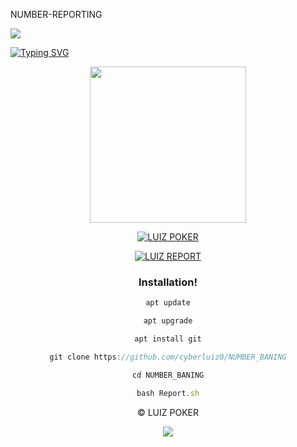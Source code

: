 NUMBER-REPORTING

<p>
<img src= "https://camo.githubusercontent.com/71b837571c48af3aa60a73dbc9d5936aa359d78efbfa8a6743cbbbc16b80ef4d/68747470733a2f2f63646e2e646973636f72646170702e636f6d2f6174746163686d656e74732f3830353930323039333930363630383138362f3830353931333937323533353539303932322f74656e6f722e676966"/>
</p>

[![Typing SVG](https://readme-typing-svg.herokuapp.com?color=%DARKGREEN&lines=luiz+-+REPORT!..;Number+banning+and+unbanning+tool!;This+tool+only+for+educational+purposes!;Dont+use+illegally!...;coded+by+LUIZ+POKER+%3A)](https://git.io/typing-svg)

<div align="center">
  <img border-radius: 15px src="https://dragon.online-convert.com/download-file/37367e75-5c43-462a-8417-9bac5d5eac54/d5b1f4e9-46f9-4571-8fd8-3d3aeb245b1b?qr=true" width="250" height="250"/>
 <p align="center">
 
<p align="center">
<a href="https://wa.me/+56972227666"><img title="LUIZ POKER
" src="https://img.shields.io/badge/luiz_POKER-Contact me-LUIZ POKER/LUIZ%20MON?color=Blue&style=for-the-badge&logo=whatsapp"></a>
 </p>
  
<a href="#"><img title="LUIZ REPORT"
 src="https://img.shields.io/badge/-LUIZ%20REPORT-black?&style=for-the-badge"></a>


### Installation!

```js
apt update

apt upgrade

apt install git

git clone https://github.com/cyberluiz0/NUMBER_BANING

cd NUMBER_BANING

bash Report.sh
```






©  LUIZ POKER

<p>
<img src= "https://camo.githubusercontent.com/71b837571c48af3aa60a73dbc9d5936aa359d78efbfa8a6743cbbbc16b80ef4d/68747470733a2f2f63646e2e646973636f72646170702e636f6d2f6174746163686d656e74732f3830353930323039333930363630383138362f3830353931333937323533353539303932322f74656e6f722e676966"/>
</p>
